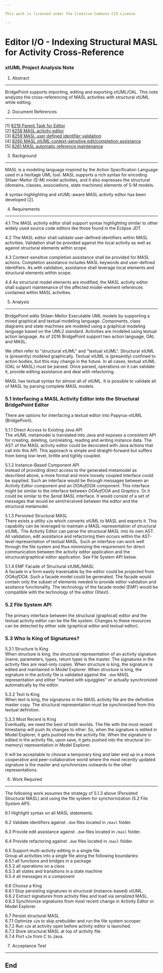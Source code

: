 ```yaml
---

This work is licensed under the Creative Commons CC0 License

---
```


# Editor I/O - Indexing Structural MASL for Activity Cross-Reference
### xtUML Project Analysis Note

1. Abstract
-----------
BridgePoint supports importing, editing and exporting xtUML/OAL.  This note
analyzes the cross-referencing of MASL activities with structural xtUML
while editing.

2. Document References
----------------------
[1] [8219 Parent Task for Editor](https://support.onefact.net/issues/8219)  
[2] [8258 MASL activity editor](https://support.onefact.net/issues/8258)  
[3] [8259 MASL user defined identifier validation](https://support.onefact.net/issues/8259)  
[4] [8260 MASL xtUML context-sensitive edit/completion assistance](https://support.onefact.net/issues/8260)  
[5] [8261 MASL automatic reference maintenance](https://support.onefact.net/issues/8260)  

3. Background
-------------
MASL is a modeling language inspired by the Action Specification Language
used in a heritage UML tool.  MASL supports a rich syntax for encoding
Shlaer-Mellor (S-M) model activities, and it also expresses the structural
(domains, classes, associations, state machines) elements of S-M models.

A syntax-highlighting and xtUML-aware MASL activity editor has
been developed [2].  

4. Requirements
---------------
4.1 The MASL activity editor shall support syntax highlighting similar to
other widely used source code editors like those found in the Eclipse JDT.  

4.2 The MASL editor shall validate user-defined identifiers within MASL
activities.  Validation shall be provided against the local activity as
well as against structural elements within scope.

4.3 Context-sensitive completion assistance shall be provided for MASL actions.
Completion assistance includes MASL keywords and user-defined identifiers.
As with validation, assistance shall leverage local elements and structural
elements within scope.

4.4 As structural model elements are modified, the MASL activity editor shall
support maintenance of the affected model-element references contained
within MASL activities.

5. Analysis
-----------
BridgePoint edits Shlaer-Mellor Executable UML models by supporting a
mixed graphical and textual modeling language.  Components, class diagrams
and state machines are modeled using a graphical modeling language based
on the UML2 standard.  Activities are modeled using textual action language.
As of 2016 BridgePoint support two action language, OAL and MASL.

We often refer to "structural xtUML" and "textual xtUML".  Structural xtUML
is (presently) modeled graphically.  Textual xtUML is (presently) confined
to action bodies, but this may change in the future.  In all cases, textual
xtUML (OAL or MASL) must be parsed.  Once parsed, operations on it can
validate it, provide editing assistance and deal with refactoring.

MASL has textual syntax for almost all of xtUML.  It is possible to validate
all of MASL by parsing complete MASL models.

### 5.1 Interfacing a MASL Activity Editor into the Structural BridgePoint Editor

There are options for interfacing a textual editor into
Papyrus-xtUML (BridgePoint).

5.1.1 Direct Access to Existing Java API  
The xtUML metamodel is translated into Java and exposes a consistent
API for creating, deleting, (un)relating, reading and writing instance data.
The AST of the MASL activity editor could be decorated with Java actions
that call into this API.  This approach is simple and straight-forward
but suffers from being low-level, brittle and tightly coupled.

5.1.2 Instance-Based Component API  
Instead of providing direct access to the generated metamodel as described
above, a more formal and more loosely coupled interface could be supplied.
Such an interface would be through messages between an _Activity Editor_
component and an _OOAofOOA_ component.  This interface might be similar
to the interface between _OOAofOOA_ and _Graphics_.  Or it could be similar
to the _Serial MASL_ interface.  It would consist of a set of messages that
would be sent/received between the editor and the structural metamodel.

5.1.3 Persisted Structural MASL  
There exists a utility `x2m` which converts xtUML to MASL and exports it.
This capability can be leveraged to maintain a MASL representation of
structural xtUML.  The Activity Editor can parse the structural
MASL into its own AST.  All validation, edit assistance and refactoring
then occurs within the AST-level representation of textual MASL.
Such an interface can work well through the file system and thus
minimizing the requirement for direct communication between the activity
editor application and the structural/graphical editor application.
See File System API below.

5.1.4 EMF Facade of Structural xtUML/MASL  
A facade in a form easily traversable by the editor could be projected
from _OOAofOOA_.  Such a facade model could be generated.  The facade
would contain only the subset of elements needed to provide editor
validation and assitance functionality.  The technology of the facade
model (EMF) would be compatible with the technology of the editor (Xtext).

### 5.2 File System API  
The primary interface between the structural (graphical) editor and the
textual activity editor can be the file system.  Changes to these
resources can be detected by either side (graphical editor and textual
editor).

### 5.3 Who Is King of Signatures?

5.3.1 Structure Is King  
When structure is king, the structural representation of an activity
signature (name, parameters, types, return type) is the master.  The
signatures in the activity files are read-only copies.  When structure
is king, the signature is edited and maintained in Model Explorer.
When structure is king, the signature in the activity file is validated
against the `.dom` MASL representation and either "marked with squigglies"
or actually synchronized automatically by the editor.

5.3.2 Text Is King  
When text is king, the signatures in the MASL activity file are the
definitive master copy.  The structural representation must be synchronized
from this textual definition.

5.3.3 Most Recent Is King  
Eventually, we need the best of both worlds.  The file with the most
recent timestamp will push its changes to other.  So, when the signature
is edited in Model Explorer, it gets pushed into the activity file.
When the signature is edited in the activity file, upon save, it gets
pushed into the structural (in-memory) representation in Model Explorer.

It will be acceptable to choose a temporary king and later end up in
a more cooperative and peer-collaborative world where the most
recently updated signature is the master and synchronizes outwards
to the other representations.

6. Work Required
----------------
The following work assumes the strategy of 5.1.3 above (Persisted Structural
MASL) and using the file system for synchornization (5.2 File System API).
 
6.1 Highlight syntax on all MASL statements.

6.2 Validate identifiers against `.dom` files located in `/masl` folder.  

6.3 Provide edit assistance against `.dom` files located in `/masl` folder.

6.4 Provide refactoring against `.dom` files located in `/masl` folder.

6.5 Support multi-activity editing in a single file.  
Group all activities into a single file along the following boundaries:  
6.5.1 all functions and bridges in a package  
6.5.2 all operations on a class  
6.5.3 all states and transitions in a state machine  
6.5.4 all messages in a component  

6.6 Choose a King  
6.6.1 Stop persisting signatures in structural (instance-based) xtUML.  
6.6.2 Extract signatures from activity files and load via serialized MASL.  
6.6.3 Synchronize signatures from most recent change in Activity Editor or
Model Explorer.

6.7 Persist structural MASL  
6.7.1 Optimize `x2m` to skip prebuilder and run the file system scooper.  
6.7.2 Run `x2m` at activity open before activity editor is launched.  
6.7.3 Store structural MASL at top of activity file.  
6.7.4 Port `x2m` from C to Java.  


7. Acceptance Test
------------------

End
---

